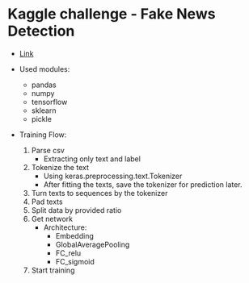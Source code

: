 # Kaggle challenge - Fake News Detection
- [Link](https://www.kaggle.com/c/smm-hw2-fakenewsdetecion)
- Used modules:
    - pandas
    - numpy
    - tensorflow
    - sklearn
    - pickle

- Training Flow:
    1. Parse csv
        - Extracting only text and label
    2. Tokenize the text
        - Using keras.preprocessing.text.Tokenizer
        - After fitting the texts, save the tokenizer for prediction later.
    3. Turn texts to sequences by the tokenizer
    4. Pad texts
    5. Split data by provided ratio
    6. Get network
        - Architecture:
            - Embedding
            - GlobalAveragePooling
            - FC_relu
            - FC_sigmoid
    7. Start training

